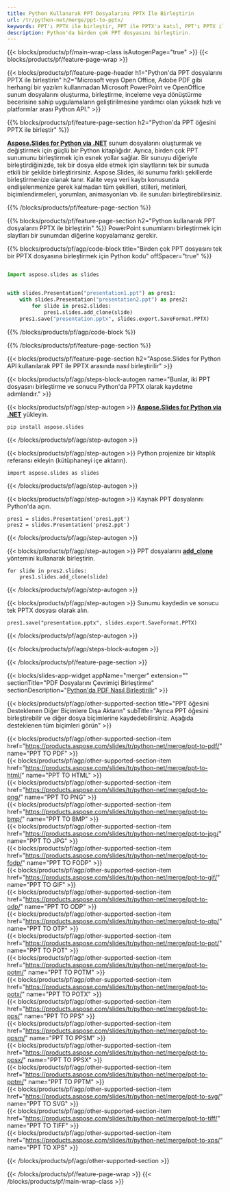 ```yaml
---
title: Python Kullanarak PPT Dosyalarını PPTX İle Birleştirin
url: /tr/python-net/merge/ppt-to-pptx/
keywords: PPT'ı PPTX ile birleştir, PPT ile PPTX'a katıl, PPT'ı PPTX ile birleştir, PowerPoint, Presentation, PPTX, Python, Aspose
description: Python'da birden çok PPT dosyasını birleştirin.
---
```


{{< blocks/products/pf/main-wrap-class isAutogenPage="true" >}}
{{< blocks/products/pf/feature-page-wrap >}}

{{< blocks/products/pf/feature-page-header h1="Python'da PPT dosyalarını PPTX ile birleştirin" h2="Microsoft veya Open Office, Adobe PDF gibi herhangi bir yazılım kullanmadan Microsoft PowerPoint ve OpenOffice sunum dosyalarını oluşturma, birleştirme, inceleme veya dönüştürme becerisine sahip uygulamaların geliştirilmesine yardımcı olan yüksek hızlı ve platformlar arası Python API." >}}

{{% blocks/products/pf/feature-page-section h2="Python'da PPT öğesini PPTX ile birleştir" %}}

[**Aspose.Slides for Python via .NET**](https://products.aspose.com/slides/tr/python-net/) sunum dosyalarını oluşturmak ve değiştirmek için güçlü bir Python kitaplığıdır. Ayrıca, birden çok PPT sunumunu birleştirmek için esnek yollar sağlar. Bir sunuyu diğeriyle birleştirdiğinizde, tek bir dosya elde etmek için slaytlarını tek bir sunuda etkili bir şekilde birleştirirsiniz. Aspose.Slides, iki sunumu farklı şekillerde birleştirmenize olanak tanır. Kalite veya veri kaybı konusunda endişelenmenize gerek kalmadan tüm şekilleri, stilleri, metinleri, biçimlendirmeleri, yorumları, animasyonları vb. ile sunuları birleştirebilirsiniz.

{{% /blocks/products/pf/feature-page-section %}}

{{% blocks/products/pf/feature-page-section  h2="Python kullanarak PPT dosyalarını PPTX ile birleştirin" %}}
PowerPoint sunumlarını birleştirmek için slaytları bir sunumdan diğerine kopyalamanız gerekir.

{{% blocks/products/pf/agp/code-block title="Birden çok PPT dosyasını tek bir PPTX dosyasına birleştirmek için Python kodu" offSpacer="true" %}}

```python

import aspose.slides as slides


with slides.Presentation("presentation1.ppt") as pres1:
    with slides.Presentation("presentation2.ppt") as pres2:
        for slide in pres2.slides:
            pres1.slides.add_clone(slide)
    pres1.save("presentation.pptx", slides.export.SaveFormat.PPTX)
```


{{% /blocks/products/pf/agp/code-block %}}

{{% /blocks/products/pf/feature-page-section %}}

{{< blocks/products/pf/feature-page-section  h2="Aspose.Slides for Python API kullanılarak PPT ile PPTX arasında nasıl birleştirilir" >}}

{{< blocks/products/pf/agp/steps-block-autogen name="Bunlar, iki PPT dosyasını birleştirme ve sonucu Python'da PPTX olarak kaydetme adımlarıdır." >}}

{{< blocks/products/pf/agp/step-autogen >}}
[**Aspose.Slides for Python via .NET**](https://products.aspose.com/slides/tr/python-net/) yükleyin.
```
pip install aspose.slides
```
{{< /blocks/products/pf/agp/step-autogen >}}

{{< blocks/products/pf/agp/step-autogen >}}
Python projenize bir kitaplık referansı ekleyin (kütüphaneyi içe aktarın).
```
import aspose.slides as slides
```
{{< /blocks/products/pf/agp/step-autogen >}}

{{< blocks/products/pf/agp/step-autogen >}}
Kaynak PPT dosyalarını Python'da açın.
```
pres1 = slides.Presentation('pres1.ppt')
pres2 = slides.Presentation('pres2.ppt')
```
{{< /blocks/products/pf/agp/step-autogen >}}

{{< blocks/products/pf/agp/step-autogen >}}
PPT dosyalarını [**add_clone**](https://reference.aspose.com/slides/python-net/aspose.slides/islidecollection/#methods) yöntemini kullanarak birleştirin.
```
for slide in pres2.slides:
    pres1.slides.add_clone(slide)
```
{{< /blocks/products/pf/agp/step-autogen >}}

{{< blocks/products/pf/agp/step-autogen >}}
Sunumu kaydedin ve sonucu tek PPTX dosyası olarak alın.
```
pres1.save("presentation.pptx", slides.export.SaveFormat.PPTX)
```

{{< /blocks/products/pf/agp/step-autogen >}}

{{< /blocks/products/pf/agp/steps-block-autogen >}}

{{< /blocks/products/pf/feature-page-section >}}

{{< blocks/slides-app-widget  appName="merger" extension="" sectionTitle="PDF Dosyalarını Çevrimiçi Birleştirme" sectionDescription="[Python'da PDF Nasıl Birleştirilir](https://products.aspose.com/slides/tr/python-net/merge/pdf/)" >}}

{{< blocks/products/pf/agp/other-supported-section title="PPT öğesini Desteklenen Diğer Biçimlere Dışa Aktarın" subTitle="Ayrıca PPT öğesini birleştirebilir ve diğer dosya biçimlerine kaydedebilirsiniz. Aşağıda desteklenen tüm biçimleri görün" >}}

{{< blocks/products/pf/agp/other-supported-section-item href="https://products.aspose.com/slides/tr/python-net/merge/ppt-to-pdf/" name="PPT TO PDF" >}}  
{{< blocks/products/pf/agp/other-supported-section-item href="https://products.aspose.com/slides/tr/python-net/merge/ppt-to-html/" name="PPT TO HTML" >}}  
{{< blocks/products/pf/agp/other-supported-section-item href="https://products.aspose.com/slides/tr/python-net/merge/ppt-to-png/" name="PPT TO PNG" >}}  
{{< blocks/products/pf/agp/other-supported-section-item href="https://products.aspose.com/slides/tr/python-net/merge/ppt-to-bmp/" name="PPT TO BMP" >}}  
{{< blocks/products/pf/agp/other-supported-section-item href="https://products.aspose.com/slides/tr/python-net/merge/ppt-to-jpg/" name="PPT TO JPG" >}}  
{{< blocks/products/pf/agp/other-supported-section-item href="https://products.aspose.com/slides/tr/python-net/merge/ppt-to-fodp/" name="PPT TO FODP" >}}  
{{< blocks/products/pf/agp/other-supported-section-item href="https://products.aspose.com/slides/tr/python-net/merge/ppt-to-gif/" name="PPT TO GIF" >}}  
{{< blocks/products/pf/agp/other-supported-section-item href="https://products.aspose.com/slides/tr/python-net/merge/ppt-to-odp/" name="PPT TO ODP" >}}  
{{< blocks/products/pf/agp/other-supported-section-item href="https://products.aspose.com/slides/tr/python-net/merge/ppt-to-otp/" name="PPT TO OTP" >}}  
{{< blocks/products/pf/agp/other-supported-section-item href="https://products.aspose.com/slides/tr/python-net/merge/ppt-to-pot/" name="PPT TO POT" >}}  
{{< blocks/products/pf/agp/other-supported-section-item href="https://products.aspose.com/slides/tr/python-net/merge/ppt-to-potm/" name="PPT TO POTM" >}}  
{{< blocks/products/pf/agp/other-supported-section-item href="https://products.aspose.com/slides/tr/python-net/merge/ppt-to-potx/" name="PPT TO POTX" >}}  
{{< blocks/products/pf/agp/other-supported-section-item href="https://products.aspose.com/slides/tr/python-net/merge/ppt-to-pps/" name="PPT TO PPS" >}}  
{{< blocks/products/pf/agp/other-supported-section-item href="https://products.aspose.com/slides/tr/python-net/merge/ppt-to-ppsm/" name="PPT TO PPSM" >}}  
{{< blocks/products/pf/agp/other-supported-section-item href="https://products.aspose.com/slides/tr/python-net/merge/ppt-to-ppsx/" name="PPT TO PPSX" >}}  
{{< blocks/products/pf/agp/other-supported-section-item href="https://products.aspose.com/slides/tr/python-net/merge/ppt-to-pptm/" name="PPT TO PPTM" >}}  
{{< blocks/products/pf/agp/other-supported-section-item href="https://products.aspose.com/slides/tr/python-net/merge/ppt-to-svg/" name="PPT TO SVG" >}}  
{{< blocks/products/pf/agp/other-supported-section-item href="https://products.aspose.com/slides/tr/python-net/merge/ppt-to-tiff/" name="PPT TO TIFF" >}}  
{{< blocks/products/pf/agp/other-supported-section-item href="https://products.aspose.com/slides/tr/python-net/merge/ppt-to-xps/" name="PPT TO XPS" >}}  


{{< /blocks/products/pf/agp/other-supported-section >}}

{{< /blocks/products/pf/feature-page-wrap >}}
{{< /blocks/products/pf/main-wrap-class >}}